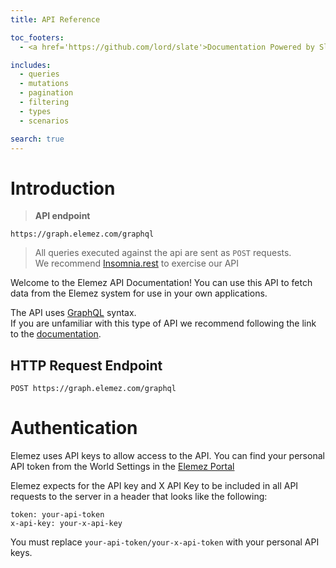```yaml
---
title: API Reference

toc_footers:
  - <a href='https://github.com/lord/slate'>Documentation Powered by Slate</a>

includes:
  - queries
  - mutations
  - pagination
  - filtering
  - types
  - scenarios

search: true
---
```


# Introduction

> **API endpoint**

```
https://graph.elemez.com/graphql
```

> All queries executed against the api are sent as `POST` requests.  
> We recommend [Insomnia.rest](https://insomnia.rest) to exercise our API

Welcome to the Elemez API Documentation! You can use this API to fetch data from the Elemez system for use in your own applications.

The API uses [GraphQL](https://graphql.org) syntax.  
If you are unfamiliar with this type of API we recommend following the link to the [documentation](https://graphql.org).

## HTTP Request Endpoint

`POST https://graph.elemez.com/graphql`

# Authentication

Elemez uses API keys to allow access to the API. You can find your personal API token from the World Settings in the [Elemez Portal](https://elemez.com/world/settings)

Elemez expects for the API key and X API Key to be included in all API requests to the server in a header that looks like the following:

`token: your-api-token`  
`x-api-key: your-x-api-key`

<aside class="notice">
You must replace <code>your-api-token/your-x-api-token</code> with your personal API keys.
</aside>
